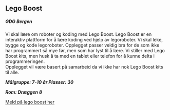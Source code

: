 ## Lego Boost
##### GDG Bergen

Vi skal lære om roboter og koding med Lego Boost. Lego Boost er en interaktiv plattform for å lære koding ved hjelp av legoroboter. Vi skal leke, bygge og kode legoroboter. Opplegget passer veldig bra for de som ikke har programmert så mye før, men som har lyst til å lære. Vi stiller med Lego Boost kits, men husk å ta med en tablet eller telefon for å kunne delta i programmeringen.  
Opplegget vil være basert på samarbeid da vi ikke har nok Lego Boost kits til alle.

***Målgruppe: 7-10 år      Plasser: 30***

***Rom: Dræggen 8***

[Meld på lego boost her](https://boosterconf.ticketco.events/no/nb/e/lego_boost_2022)